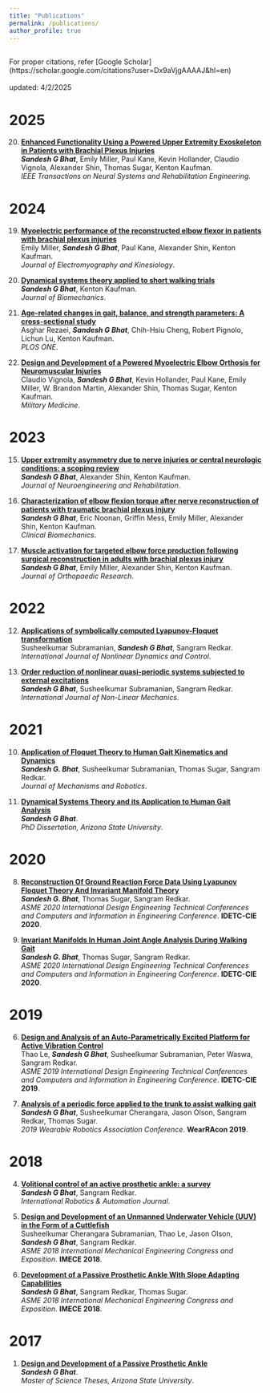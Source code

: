 ```yaml
---
title: "Publications"
permalink: /publications/
author_profile: true
---
```

<br>
For proper citations, refer [Google Scholar](https://scholar.google.com/citations?user=Dx9aVjgAAAAJ&hl=en)<br>
<br>
updated: 4/2/2025

# 2025
20. <b>[Enhanced Functionality Using a Powered Upper Extremity Exoskeleton in Patients with Brachial Plexus Injuries](http://DrSGBhat.github.io/publications/TNSRE25)</b> <br>
	<i><b>Sandesh G Bhat</b></i>, Emily Miller, Paul Kane, Kevin Hollander, Claudio Vignola, Alexander Shin, Thomas Sugar, Kenton Kaufman.<br>
	<i>IEEE Transactions on Neural Systems and Rehabilitation Engineering</i>.

# 2024
19. <b>[Myoelectric performance of the reconstructed elbow flexor in patients with brachial plexus injuries](http://DrSGBhat.github.io/publications/JEK24)</b> <br>
	Emily Miller, <i><b>Sandesh G Bhat</b></i>, Paul Kane, Alexander Shin, Kenton Kaufman.<br>
	<i>Journal of Electromyography and Kinesiology</i>.

18. <b>[Dynamical systems theory applied to short walking trials](http://DrSGBhat.github.io/publications/JOB24)</b> <br>
	<i><b>Sandesh G Bhat</b></i>, Kenton Kaufman.<br>
	<i>Journal of Biomechanics</i>.

17. <b>[Age-related changes in gait, balance, and strength parameters: A cross-sectional study](http://DrSGBhat.github.io/publications/PlosOne24)</b> <br>
	Asghar Rezaei, <i><b>Sandesh G Bhat</b></i>, Chih-Hsiu Cheng, Robert Pignolo, Lichun Lu, Kenton Kaufman.<br>
	<i>PLOS ONE</i>.

16. <b>[Design and Development of a Powered Myoelectric Elbow Orthosis for Neuromuscular Injuries](http://DrSGBhat.github.io/publications/MM24)</b> <br>
	Claudio Vignola, <i><b>Sandesh G Bhat</b></i>, Kevin Hollander, Paul Kane, Emily Miller, W. Brandon Martin, Alexander Shin, Thomas Sugar, Kenton Kaufman.<br>
	<i>Military Medicine</i>.

# 2023
15. <b>[Upper extremity asymmetry due to nerve injuries or central neurologic conditions: a scoping review](http://DrSGBhat.github.io/publications/JNER23)</b> <br>
	<i><b>Sandesh G Bhat</b></i>, Alexander Shin, Kenton Kaufman.<br>
	<i>Journal of Neuroengineering and Rehabilitation</i>.

14. <b>[Characterization of elbow flexion torque after nerve reconstruction of patients with traumatic brachial plexus injury](http://DrSGBhat.github.io/publications/ClinBio23)</b> <br>
	<i><b>Sandesh G Bhat</b></i>, Eric Noonan, Griffin Mess, Emily Miller, Alexander Shin, Kenton Kaufman.<br>
	<i>Clinical Biomechanics</i>.

13. <b>[Muscle activation for targeted elbow force production following surgical reconstruction in adults with brachial plexus injury](http://DrSGBhat.github.io/publications/JOR23)</b> <br>
	<i><b>Sandesh G Bhat</b></i>, Emily Miller, Alexander Shin, Kenton Kaufman.<br>
	<i>Journal of Orthopaedic Research</i>.

# 2022
12. <b>[Applications of symbolically computed Lyapunov-Floquet transformation](http://DrSGBhat.github.io/publications/IJNDC22)</b> <br>
	Susheelkumar Subramanian, <i><b>Sandesh G Bhat</b></i>, Sangram Redkar.<br>
	<i>International Journal of Nonlinear Dynamics and Control</i>.

11. <b>[Order reduction of nonlinear quasi-periodic systems subjected to external excitations](http://DrSGBhat.github.io/publications/IJNLMorder)</b> <br>
	<i><b>Sandesh G Bhat</b></i>, Susheelkumar Subramanian, Sangram Redkar.<br>
	<i>International Journal of Non-Linear Mechanics</i>.

# 2021
10. <b>[Application of Floquet Theory to Human Gait Kinematics and Dynamics](http://DrSGBhat.github.io/publications/JMRanalysis)</b> <br> 
	<b><i>Sandesh G. Bhat</i></b>, Susheelkumar Subramanian, Thomas Sugar, Sangram Redkar.<br>
	<i>Journal of Mechanisms and Robotics</i>.

9. <b>[Dynamical Systems Theory and its Application to Human Gait Analysis](http://DrSGBhat.github.io/publications/PhDdiss)</b> <br> 
	<i><b>Sandesh G Bhat</b></i>.<br>
	<i>PhD Dissertation, Arizona State University</i>.

# 2020
8. <b>[Reconstruction Of Ground Reaction Force Data Using Lyapunov Floquet Theory And Invariant Manifold Theory](http://DrSGBhat.github.io/publications/IDETCgrfrecon)</b> <br> 
	<b><i>Sandesh G. Bhat</i></b>, Thomas Sugar, Sangram Redkar.<br>
	<i>ASME 2020 International Design Engineering Technical Conferences and Computers and Information in Engineering Conference</i>. <b>IDETC-CIE 2020</b>.

7. <b>[Invariant Manifolds In Human Joint Angle Analysis During Walking Gait](http://DrSGBhat.github.io/publications/IDETCinvariant)</b> <br> 
	<b><i>Sandesh G. Bhat</i></b>, Thomas Sugar, Sangram Redkar.<br>
	<i>ASME 2020 International Design Engineering Technical Conferences and Computers and Information in Engineering Conference</i>. <b>IDETC-CIE 2020</b>.

# 2019
6. <b>[Design and Analysis of an Auto-Parametrically Excited Platform for Active Vibration Control](http://DrSGBhat.github.io/publications/IDETCthao)</b> <br> 
	Thao Le, <i><b>Sandesh G Bhat</b></i>, Susheelkumar Subramanian, Peter Waswa, Sangram Redkar.<br>
	<i>ASME 2019 International Design Engineering Technical Conferences and Computers and Information in Engineering Conference</i>. <b>IDETC-CIE 2019</b>.

5. <b>[Analysis of a periodic force applied to the trunk to assist walking gait](http://DrSGBhat.github.io/publications/WearRA)</b> <br> 
	<i><b>Sandesh G Bhat</b></i>, Susheelkumar Cherangara, Jason Olson, Sangram Redkar, Thomas Sugar.<br>
	<i>2019 Wearable Robotics Association Conference</i>. <b>WearRAcon 2019</b>.

# 2018
4. <b>[Volitional control of an active prosthetic ankle: a survey](http://DrSGBhat.github.io/publications/IRAJsurvey)</b> <br> 
	<i><b>Sandesh G Bhat</b></i>, Sangram Redkar.<br>
	<i>International Robotics &amp; Automation Journal</i>.

3. <b>[Design and Development of an Unmanned Underwater Vehicle (UUV) in the Form of a Cuttlefish](http://DrSGBhat.github.io/publications/IMECEuuv)</b> <br> 
	Susheelkumar Cherangara Subramanian, Thao Le, Jason Olson, <i><b>Sandesh G Bhat</b></i>, Sangram Redkar.<br>
	<i>ASME 2018 International Mechanical Engineering Congress and Exposition</i>. <b>IMECE 2018</b>.

2. <b>[Development of a Passive Prosthetic Ankle With Slope Adapting Capabilities](http://DrSGBhat.github.io/publications/IMECEankle)</b> <br> 
	<i><b>Sandesh G Bhat</b></i>, Sangram Redkar, Thomas Sugar.<br>
	<i>ASME 2018 International Mechanical Engineering Congress and Exposition</i>. <b>IMECE 2018</b>.


# 2017 
1. <b>[Design and Development of a Passive Prosthetic Ankle](http://DrSGBhat.github.io/publications/MStheses)</b> <br> 
	<i><b>Sandesh G Bhat</b></i>.<br>
	<i>Master of Science Theses, Arizona State University</i>.

